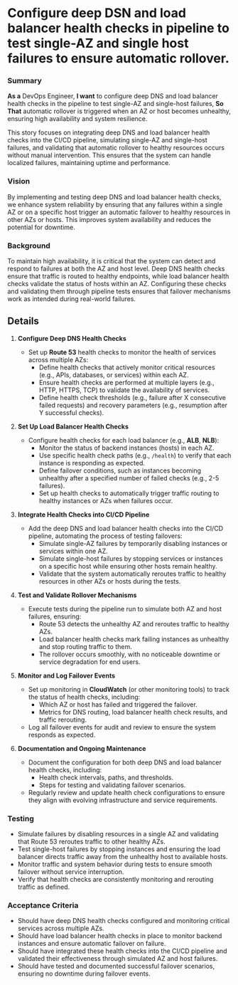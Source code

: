 
# Configure deep DSN and load balancer health checks in pipeline to test single-AZ and single host failures to ensure automatic rollover.
### Summary
**As a** DevOps Engineer, **I want** to configure deep DNS and load balancer health checks in the pipeline to test single-AZ and single-host failures, **So That** automatic rollover is triggered when an AZ or host becomes unhealthy, ensuring high availability and system resilience.

This story focuses on integrating deep DNS and load balancer health checks into the CI/CD pipeline, simulating single-AZ and single-host failures, and validating that automatic rollover to healthy resources occurs without manual intervention. This ensures that the system can handle localized failures, maintaining uptime and performance.

### Vision
By implementing and testing deep DNS and load balancer health checks, we enhance system reliability by ensuring that any failures within a single AZ or on a specific host trigger an automatic failover to healthy resources in other AZs or hosts. This improves system availability and reduces the potential for downtime.

### Background
To maintain high availability, it is critical that the system can detect and respond to failures at both the AZ and host level. Deep DNS health checks ensure that traffic is routed to healthy endpoints, while load balancer health checks validate the status of hosts within an AZ. Configuring these checks and validating them through pipeline tests ensures that failover mechanisms work as intended during real-world failures.

## Details

1. **Configure Deep DNS Health Checks**
   - Set up **Route 53** health checks to monitor the health of services across multiple AZs:
     - Define health checks that actively monitor critical resources (e.g., APIs, databases, or services) within each AZ.
     - Ensure health checks are performed at multiple layers (e.g., HTTP, HTTPS, TCP) to validate the availability of services.
     - Define health check thresholds (e.g., failure after X consecutive failed requests) and recovery parameters (e.g., resumption after Y successful checks).

2. **Set Up Load Balancer Health Checks**
   - Configure health checks for each load balancer (e.g., **ALB**, **NLB**):
     - Monitor the status of backend instances (hosts) in each AZ.
     - Use specific health check paths (e.g., `/health`) to verify that each instance is responding as expected.
     - Define failover conditions, such as instances becoming unhealthy after a specified number of failed checks (e.g., 2-5 failures).
     - Set up health checks to automatically trigger traffic routing to healthy instances or AZs when failures occur.

3. **Integrate Health Checks into CI/CD Pipeline**
   - Add the deep DNS and load balancer health checks into the CI/CD pipeline, automating the process of testing failovers:
     - Simulate single-AZ failures by temporarily disabling instances or services within one AZ.
     - Simulate single-host failures by stopping services or instances on a specific host while ensuring other hosts remain healthy.
     - Validate that the system automatically reroutes traffic to healthy resources in other AZs or hosts during the tests.

4. **Test and Validate Rollover Mechanisms**
   - Execute tests during the pipeline run to simulate both AZ and host failures, ensuring:
     - Route 53 detects the unhealthy AZ and reroutes traffic to healthy AZs.
     - Load balancer health checks mark failing instances as unhealthy and stop routing traffic to them.
     - The rollover occurs smoothly, with no noticeable downtime or service degradation for end users.

5. **Monitor and Log Failover Events**
   - Set up monitoring in **CloudWatch** (or other monitoring tools) to track the status of health checks, including:
     - Which AZ or host has failed and triggered the failover.
     - Metrics for DNS routing, load balancer health check results, and traffic rerouting.
   - Log all failover events for audit and review to ensure the system responds as expected.

6. **Documentation and Ongoing Maintenance**
   - Document the configuration for both deep DNS and load balancer health checks, including:
     - Health check intervals, paths, and thresholds.
     - Steps for testing and validating failover scenarios.
   - Regularly review and update health check configurations to ensure they align with evolving infrastructure and service requirements.

### Testing
- Simulate failures by disabling resources in a single AZ and validating that Route 53 reroutes traffic to other healthy AZs.
- Test single-host failures by stopping instances and ensuring the load balancer directs traffic away from the unhealthy host to available hosts.
- Monitor traffic and system behavior during tests to ensure smooth failover without service interruption.
- Verify that health checks are consistently monitoring and rerouting traffic as defined.

### Acceptance Criteria
- Should have deep DNS health checks configured and monitoring critical services across multiple AZs.
- Should have load balancer health checks in place to monitor backend instances and ensure automatic failover on failure.
- Should have integrated these health checks into the CI/CD pipeline and validated their effectiveness through simulated AZ and host failures.
- Should have tested and documented successful failover scenarios, ensuring no downtime during failover events.
